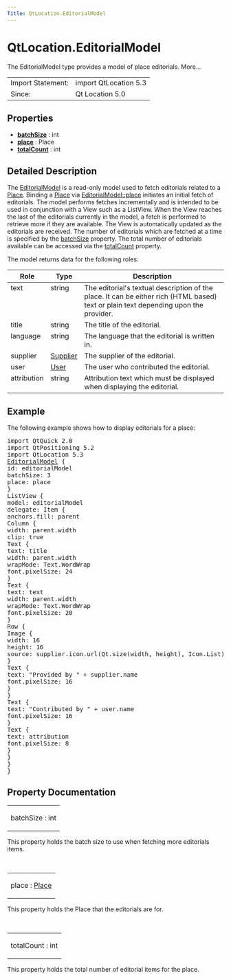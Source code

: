 ```yaml
---
Title: QtLocation.EditorialModel
---
```


# QtLocation.EditorialModel

<span class="subtitle"></span>
<!-- $$$EditorialModel-brief -->
<p>The EditorialModel type provides a model of place editorials. More...</p>
<!-- @@@EditorialModel -->
<table class="alignedsummary">
<tr><td class="memItemLeft rightAlign topAlign"> Import Statement:</td><td class="memItemRight bottomAlign"> import QtLocation 5.3</td></tr><tr><td class="memItemLeft rightAlign topAlign"> Since:</td><td class="memItemRight bottomAlign">  Qt Location 5.0</td></tr></table><ul>
</ul>
<h2 id="properties">Properties</h2>
<ul>
<li class="fn"><b><b><a href="QtLocation.EditorialModel.md#batchSize-prop">batchSize</a></b></b> : int</li>
<li class="fn"><b><b><a href="QtLocation.EditorialModel.md#place-prop">place</a></b></b> : Place</li>
<li class="fn"><b><b><a href="QtLocation.EditorialModel.md#totalCount-prop">totalCount</a></b></b> : int</li>
</ul>
<!-- $$$EditorialModel-description -->
<h2 id="details">Detailed Description</h2>
</p>
<p>The <a href="QtLocation.EditorialModel.md">EditorialModel</a> is a read-only model used to fetch editorials related to a <a href="QtLocation.location-cpp-qml.md#place">Place</a>. Binding a <a href="QtLocation.location-cpp-qml.md#place">Place</a> via <a href="QtLocation.EditorialModel.md#place-prop">EditorialModel::place</a> initiates an initial fetch of editorials. The model performs fetches incrementally and is intended to be used in conjunction with a View such as a ListView. When the View reaches the last of the editorials currently in the model, a fetch is performed to retrieve more if they are available. The View is automatically updated as the editorials are received. The number of editorials which are fetched at a time is specified by the <a href="QtLocation.EditorialModel.md#batchSize-prop">batchSize</a> property. The total number of editorials available can be accessed via the <a href="QtLocation.EditorialModel.md#totalCount-prop">totalCount</a> property.</p>
<p>The model returns data for the following roles:</p>
<table class="generic">
<thead><tr class="qt-style"><th >Role</th><th >Type</th><th >Description</th></tr></thead>
<tr valign="top"><td >text</td><td >string</td><td >The editorial's textual description of the place. It can be either rich (HTML based) text or plain text depending upon the provider.</td></tr>
<tr valign="top"><td >title</td><td >string</td><td >The title of the editorial.</td></tr>
<tr valign="top"><td >language</td><td >string</td><td >The language that the editorial is written in.</td></tr>
<tr valign="top"><td >supplier</td><td ><a href="QtLocation.Supplier.md">Supplier</a></td><td >The supplier of the editorial.</td></tr>
<tr valign="top"><td >user</td><td ><a href="QtLocation.User.md">User</a></td><td >The user who contributed the editorial.</td></tr>
<tr valign="top"><td >attribution</td><td >string</td><td >Attribution text which must be displayed when displaying the editorial.</td></tr>
</table>
<h2 id="example">Example</h2>
<p>The following example shows how to display editorials for a place:</p>
<pre class="qml">import QtQuick 2.0
import QtPositioning 5.2
import QtLocation 5.3
<span class="type"><a href="QtLocation.EditorialModel.md">EditorialModel</a></span> {
<span class="name">id</span>: <span class="name">editorialModel</span>
<span class="name">batchSize</span>: <span class="number">3</span>
<span class="name">place</span>: <span class="name">place</span>
}
<span class="type">ListView</span> {
<span class="name">model</span>: <span class="name">editorialModel</span>
<span class="name">delegate</span>: <span class="name">Item</span> {
<span class="name">anchors</span>.fill: <span class="name">parent</span>
<span class="type">Column</span> {
<span class="name">width</span>: <span class="name">parent</span>.<span class="name">width</span>
<span class="name">clip</span>: <span class="number">true</span>
<span class="type">Text</span> {
<span class="name">text</span>: <span class="name">title</span>
<span class="name">width</span>: <span class="name">parent</span>.<span class="name">width</span>
<span class="name">wrapMode</span>: <span class="name">Text</span>.<span class="name">WordWrap</span>
<span class="name">font</span>.pixelSize: <span class="number">24</span>
}
<span class="type">Text</span> {
<span class="name">text</span>: <span class="name">text</span>
<span class="name">width</span>: <span class="name">parent</span>.<span class="name">width</span>
<span class="name">wrapMode</span>: <span class="name">Text</span>.<span class="name">WordWrap</span>
<span class="name">font</span>.pixelSize: <span class="number">20</span>
}
<span class="type">Row</span> {
<span class="type">Image</span> {
<span class="name">width</span>: <span class="number">16</span>
<span class="name">height</span>: <span class="number">16</span>
<span class="name">source</span>: <span class="name">supplier</span>.<span class="name">icon</span>.<span class="name">url</span>(<span class="name">Qt</span>.<span class="name">size</span>(<span class="name">width</span>, <span class="name">height</span>), <span class="name">Icon</span>.<span class="name">List</span>)
}
<span class="type">Text</span> {
<span class="name">text</span>: <span class="string">&quot;Provided by &quot;</span> <span class="operator">+</span> <span class="name">supplier</span>.<span class="name">name</span>
<span class="name">font</span>.pixelSize: <span class="number">16</span>
}
}
<span class="type">Text</span> {
<span class="name">text</span>: <span class="string">&quot;Contributed by &quot;</span> <span class="operator">+</span> <span class="name">user</span>.<span class="name">name</span>
<span class="name">font</span>.pixelSize: <span class="number">16</span>
}
<span class="type">Text</span> {
<span class="name">text</span>: <span class="name">attribution</span>
<span class="name">font</span>.pixelSize: <span class="number">8</span>
}
}
}
}</pre>
<!-- @@@EditorialModel -->
<h2>Property Documentation</h2>
<!-- $$$batchSize -->
<table class="qmlname"><tr valign="top" id="batchSize-prop"><td class="tblQmlPropNode"><p><span class="name">batchSize</span> : <span class="type">int</span></p></td></tr></table><p>This property holds the batch size to use when fetching more editorials items.</p>
<!-- @@@batchSize -->
<br/>
<!-- $$$place -->
<table class="qmlname"><tr valign="top" id="place-prop"><td class="tblQmlPropNode"><p><span class="name">place</span> : <span class="type"><a href="QtLocation.Place.md">Place</a></span></p></td></tr></table><p>This property holds the Place that the editorials are for.</p>
<!-- @@@place -->
<br/>
<!-- $$$totalCount -->
<table class="qmlname"><tr valign="top" id="totalCount-prop"><td class="tblQmlPropNode"><p><span class="name">totalCount</span> : <span class="type">int</span></p></td></tr></table><p>This property holds the total number of editorial items for the place.</p>
<!-- @@@totalCount -->
<br/>
